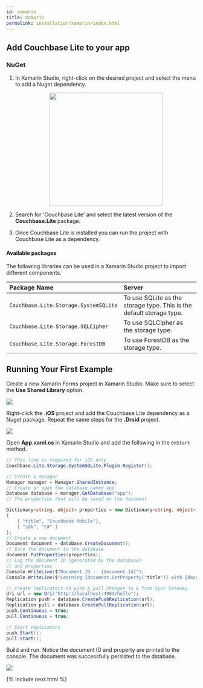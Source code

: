 ```yaml
---
id: xamarin
title: Xamarin
permalink: installation/xamarin/index.html
---
```


## Add Couchbase Lite to your app

### NuGet

1. In Xamarin Studio, right-click on the desired project and select the menu to add a Nuget dependency.

    <img src="../img/xamarin-add-nuget.png" width="300px" style="margin: 0 auto;display: block;"/>

2. Search for 'Couchbase Lite' and select the latest version of the **Couchbase.Lite** package.
3. Once Couchbase Lite is installed you can run the project with Couchbase Lite as a dependency.

#### Available packages

The following libraries can be used in a Xamarin Studio project to import different components.

|Package Name|Server|
|:-----------|:-----|
|`Couchbase.Lite.Storage.SystemSQLite`|To use SQLite as the storage type. This is the default storage type.|
|`Couchbase.Lite.Storage.SQLCipher`|To use SQLCipher as the storage type.|
|`Couchbase.Lite.Storage.ForestDB`|To use ForestDB as the storage type.|

## Running Your First Example
 
Create a new Xamarin Forms project in Xamarin Studio. Make sure to select the **Use Shared Library** option.

<img src="../img/xamarin-forms-project.png" class=center-image />

Right-click the **.iOS** project and add the Couchbase Lite dependency as a Nuget package. Repeat the same steps for 
the **.Droid** project.

<img src="../img/xamarin-nuget.png" class=center-image />

Open **App.xaml.cs** in Xamarin Studio and add the following in the `OnStart` method.

```csharp
// This line is required for iOS only
Couchbase.Lite.Storage.SystemSQLite.Plugin.Register();

// Create a manager
Manager manager = Manager.SharedInstance;
// Create or open the database named app
Database database = manager.GetDatabase("app");
// The properties that will be saved on the document

Dictionary<string, object> properties = new Dictionary<string, object>
{
	{ "title", "Couchbase Mobile"},
	{ "sdk", "C#" }
};
// Create a new document
Document document = database.CreateDocument();
// Save the document to the database
document.PutProperties(properties);
// Log the document ID (generated by the database)
// and properties
Console.WriteLine($"Document ID :: {document.Id}");
Console.WriteLine($"Learning {document.GetProperty("title")} with {document.GetProperty("sdk")}");

// Create replicators to push & pull changes to & from Sync Gateway.
Uri url = new Uri("http://localhost:4984/hello");
Replication push = database.CreatePushReplication(url);
Replication pull = database.CreatePullReplication(url);
push.Continuous = true;
pull.Continuous = true;

// Start replicators
push.Start();
pull.Start();
```

Build and run. Notice the document ID and property are printed to the console. The document was successfully persisted to the database.

<img src="../img/xamarin-log-results.png" class=center-image />

{% include next.html %}